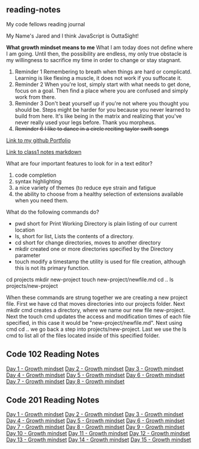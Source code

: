 ## reading-notes

My code fellows reading journal

My Name's Jared and I think JavaScript is OuttaSight!

**What growth mindset means to me**
What I am today does not define where I am going. Until then, the possibility are endless, my only true obstacle is my willingness to sacrifice my time in order to change or stay stagnant.

1. Reminder 1 Remembering to breath when things are hard or complicatd. Learning is like flexing a muscle, it does not work if you suffocate it.
2. Reminder 2 When you're lost, simply start with what needs to get done, focus on a goal. Then find a place where you are confused and simply work from there.
3. Reminder 3 Don't beat yourself up if you're not where you thought you should be. Steps might be harder for you because you never learned to build from here. It's like being in the matrix and realizing that you've never really used your legs before. Thank you morpheus.
4. ~~Reminder 6 I like to dance in a circle reciting taylor swift songs~~

[Link to my github Portfolio](https://github.com/jaredciccarello)

[Link to class1 notes markdown](./Class1.md)


What are four important features to look for in a text editor? 
1. code completion 
2. syntax highlighting 
3. a nice variety of themes (to reduce eye strain and fatigue
4. the ability to choose from a healthy selection of extensions available when you need them.

What do the following commands do?
* pwd short for Print Working Directory is plain listing of our current location
* ls, short for list, Lists the contents of a directory.
* cd short for change directories, moves to another directory
* mkdir created one or more directories specified by the Directory parameter
* touch modify a timestamp the utility is used for file creation, although this is not its primary function.

cd projects
mkdir new-project
touch new-project/newfile.md
cd ..
ls projects/new-project

When these commands are strung together we are creating a new project file. First we have cd that moves directories into our projects folder. Next mkdir cmd creates a directory, where we name our new file new-project. Next the touch cmd updates the access and modification times of each file specified, in this case it would be "new-project/newfile.md". Next using cmd cd .. we go back a step into projects/new-project. Last we use the ls cmd to list all of the files located inside of this specified folder. 

## Code 102 Reading Notes
[Day 1 - Growth mindset](102/102-1.md)
[Day 2 - Growth mindset](102/102-2.md)
[Day 3 - Growth mindset](102/102-3.md)
[Day 4 - Growth mindset](102/102-4.md)
[Day 5 - Growth mindset](102/102-5.md)
[Day 6 - Growth mindset](102/102-6.md)
[Day 7 - Growth mindset](102/102-7.md)
[Day 8 - Growth mindset](102/102-8.md)

## Code 201 Reading Notes
[Day 1 - Growth mindset](201/201-1.md)
[Day 2 - Growth mindset](201/201-2.md)
[Day 3 - Growth mindset](201/201-3.md)
[Day 4 - Growth mindset](201/201-4.md)
[Day 5 - Growth mindset](201/201-5.md)
[Day 6 - Growth mindset](201/201-6.md)
[Day 7 - Growth mindset](201/201-7.md)
[Day 8 - Growth mindset](201/201-8.md)
[Day 9 - Growth mindset](201/201-9.md)
[Day 10 - Growth mindset](201/201-10.md)
[Day 11 - Growth mindset](201/201-11.md)
[Day 12 - Growth mindset](201/201-12.md)
[Day 13 - Growth mindset](201/201-13.md)
[Day 14 - Growth mindset](201/201-14.md)
[Day 15 - Growth mindset](201/201-15.md)
